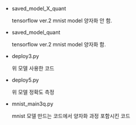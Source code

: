 - saved_model_X_quant

	tensorflow ver.2 mnist model
	양자화 안 함.

- saved_model_quant

	tensorflow ver.2 mnist model
	양자화 함.

- deploy3.py

	위 모델 사용한 코드

- deploy5.py 

	위 모델 정확도 측정

- mnist_main3q.py

	mnist 모델 만드는 코드에서 양자화 과정 포함시킨 코드
